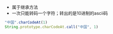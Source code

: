 - 属于继承方法
- 一次只能转码一个字符；转出的是10进制的ascii码
``` js
"中国".charCodeAt(1)
String.prototype.charCodeAt.call("中国", 1)
```